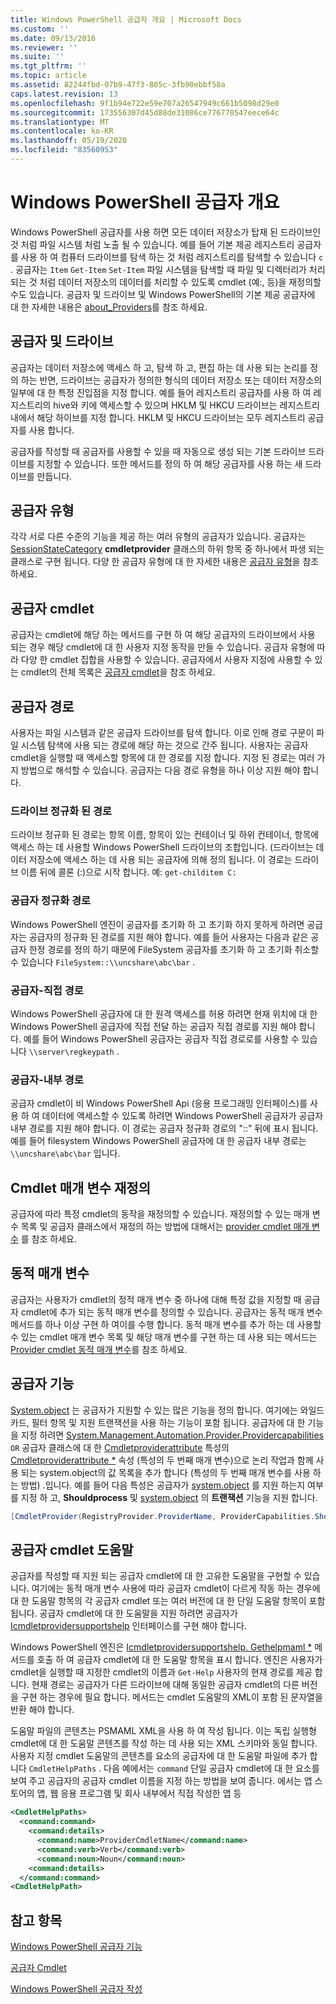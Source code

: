 ```yaml
---
title: Windows PowerShell 공급자 개요 | Microsoft Docs
ms.custom: ''
ms.date: 09/13/2016
ms.reviewer: ''
ms.suite: ''
ms.tgt_pltfrm: ''
ms.topic: article
ms.assetid: 82244fbd-07b9-47f3-805c-3fb90ebbf58a
caps.latest.revision: 13
ms.openlocfilehash: 9f1b94e722e59e707a26547949c661b5098d29e0
ms.sourcegitcommit: 173556307d45d88de31086ce776770547eece64c
ms.translationtype: MT
ms.contentlocale: ko-KR
ms.lasthandoff: 05/19/2020
ms.locfileid: "83560953"
---
```

# <a name="windows-powershell-provider-overview"></a>Windows PowerShell 공급자 개요

Windows PowerShell 공급자를 사용 하면 모든 데이터 저장소가 탑재 된 드라이브인 것 처럼 파일 시스템 처럼 노출 될 수 있습니다. 예를 들어 기본 제공 레지스트리 공급자를 사용 하 여 컴퓨터 드라이브를 탐색 하는 것 처럼 레지스트리를 탐색할 수 있습니다 `c` . 공급자는 `Item` `Get-Item` `Set-Item` 파일 시스템을 탐색할 때 파일 및 디렉터리가 처리 되는 것 처럼 데이터 저장소의 데이터를 처리할 수 있도록 cmdlet (예:, 등)을 재정의할 수도 있습니다. 공급자 및 드라이브 및 Windows PowerShell의 기본 제공 공급자에 대 한 자세한 내용은 [about_Providers](/powershell/module/microsoft.powershell.core/about/about_providers)를 참조 하세요.

## <a name="providers-and-drives"></a>공급자 및 드라이브

공급자는 데이터 저장소에 액세스 하 고, 탐색 하 고, 편집 하는 데 사용 되는 논리를 정의 하는 반면, 드라이브는 공급자가 정의한 형식의 데이터 저장소 또는 데이터 저장소의 일부에 대 한 특정 진입점을 지정 합니다. 예를 들어 레지스트리 공급자를 사용 하 여 레지스트리의 hive와 키에 액세스할 수 있으며 HKLM 및 HKCU 드라이브는 레지스트리 내에서 해당 하이브를 지정 합니다. HKLM 및 HKCU 드라이브는 모두 레지스트리 공급자를 사용 합니다.

공급자를 작성할 때 공급자를 사용할 수 있을 때 자동으로 생성 되는 기본 드라이브 드라이브를 지정할 수 있습니다. 또한 메서드를 정의 하 여 해당 공급자를 사용 하는 새 드라이브를 만듭니다.

## <a name="type-of-providers"></a>공급자 유형

각각 서로 다른 수준의 기능을 제공 하는 여러 유형의 공급자가 있습니다. 공급자는 [SessionStateCategory](/dotnet/api/system.management.automation.sessionstatecategory?view=pscore-6.2.0) **cmdletprovider** 클래스의 하위 항목 중 하나에서 파생 되는 클래스로 구현 됩니다. 다양 한 공급자 유형에 대 한 자세한 내용은 [공급자 유형](./provider-types.md)을 참조 하세요.

## <a name="provider-cmdlets"></a>공급자 cmdlet

공급자는 cmdlet에 해당 하는 메서드를 구현 하 여 해당 공급자의 드라이브에서 사용 되는 경우 해당 cmdlet에 대 한 사용자 지정 동작을 만들 수 있습니다. 공급자 유형에 따라 다양 한 cmdlet 집합을 사용할 수 있습니다. 공급자에서 사용자 지정에 사용할 수 있는 cmdlet의 전체 목록은 [공급자 cmdlet](./provider-cmdlets.md)을 참조 하세요.

## <a name="provider-paths"></a>공급자 경로

사용자는 파일 시스템과 같은 공급자 드라이브를 탐색 합니다. 이로 인해 경로 구문이 파일 시스템 탐색에 사용 되는 경로에 해당 하는 것으로 간주 됩니다. 사용자는 공급자 cmdlet을 실행할 때 액세스할 항목에 대 한 경로를 지정 합니다. 지정 된 경로는 여러 가지 방법으로 해석할 수 있습니다. 공급자는 다음 경로 유형을 하나 이상 지원 해야 합니다.

### <a name="drive-qualified-paths"></a>드라이브 정규화 된 경로

드라이브 정규화 된 경로는 항목 이름, 항목이 있는 컨테이너 및 하위 컨테이너, 항목에 액세스 하는 데 사용할 Windows PowerShell 드라이브의 조합입니다. (드라이브는 데이터 저장소에 액세스 하는 데 사용 되는 공급자에 의해 정의 됩니다. 이 경로는 드라이브 이름 뒤에 콜론 (:)으로 시작 합니다. 예: `get-childitem C:`

### <a name="provider-qualified-paths"></a>공급자 정규화 경로

Windows PowerShell 엔진이 공급자를 초기화 하 고 초기화 하지 못하게 하려면 공급자는 공급자의 정규화 된 경로를 지원 해야 합니다. 예를 들어 사용자는 다음과 같은 공급자 한정 경로를 정의 하기 때문에 FileSystem 공급자를 초기화 하 고 초기화 취소할 수 있습니다 `FileSystem::\\uncshare\abc\bar` .

### <a name="provider-direct-paths"></a>공급자-직접 경로

Windows PowerShell 공급자에 대 한 원격 액세스를 허용 하려면 현재 위치에 대 한 Windows PowerShell 공급자에 직접 전달 하는 공급자 직접 경로를 지원 해야 합니다. 예를 들어 Windows PowerShell 공급자는 공급자 직접 경로로를 사용할 수 있습니다 `\\server\regkeypath` .

### <a name="provider-internal-paths"></a>공급자-내부 경로

공급자 cmdlet이 비 Windows PowerShell Api (응용 프로그래밍 인터페이스)를 사용 하 여 데이터에 액세스할 수 있도록 하려면 Windows PowerShell 공급자가 공급자 내부 경로를 지원 해야 합니다. 이 경로는 공급자 정규화 경로의 "::" 뒤에 표시 됩니다. 예를 들어 filesystem Windows PowerShell 공급자에 대 한 공급자 내부 경로는 `\\uncshare\abc\bar` 입니다.

## <a name="overriding-cmdlet-parameters"></a>Cmdlet 매개 변수 재정의

공급자에 따라 특정 cmdlet의 동작을 재정의할 수 있습니다. 재정의할 수 있는 매개 변수 목록 및 공급자 클래스에서 재정의 하는 방법에 대해서는 [provider cmdlet 매개 변수](./provider-cmdlet-parameters.md) 를 참조 하세요.

## <a name="dynamic-parameters"></a>동적 매개 변수

공급자는 사용자가 cmdlet의 정적 매개 변수 중 하나에 대해 특정 값을 지정할 때 공급자 cmdlet에 추가 되는 동적 매개 변수를 정의할 수 있습니다. 공급자는 동적 매개 변수 메서드를 하나 이상 구현 하 여이를 수행 합니다. 동적 매개 변수를 추가 하는 데 사용할 수 있는 cmdlet 매개 변수 목록 및 해당 매개 변수를 구현 하는 데 사용 되는 메서드는 [Provider cmdlet 동적 매개 변수](./provider-cmdlet-dynamic-parameters.md)를 참조 하세요.

## <a name="provider-capabilities"></a>공급자 기능

[System.object](/dotnet/api/System.Management.Automation.Provider.ProviderCapabilities) 는 공급자가 지원할 수 있는 많은 기능을 정의 합니다. 여기에는 와일드 카드, 필터 항목 및 지원 트랜잭션을 사용 하는 기능이 포함 됩니다. 공급자에 대 한 기능을 지정 하려면 [System.Management.Automation.Provider.Providercapabilities](/dotnet/api/System.Management.Automation.Provider.ProviderCapabilities) `OR` 공급자 클래스에 대 한 [Cmdletproviderattribute](/dotnet/api/System.Management.Automation.Provider.CmdletProviderAttribute) 특성의 [Cmdletproviderattribute *](/dotnet/api/System.Management.Automation.Provider.CmdletProviderAttribute.ProviderCapabilities) 속성 (특성의 두 번째 매개 변수)으로 논리 작업과 함께 사용 되는 system.object의 값 목록을 추가 합니다 (특성의 두 번째 매개 변수를 사용 하는 방법) .입니다. 예를 들어 다음 특성은 공급자가 [system.object](/dotnet/api/System.Management.Automation.Provider.ProviderCapabilities?view=pscore-6.2.0) 를 지원 하는지 여부를 지정 하 고, **Shouldprocess** 및 [system.object](/dotnet/api/System.Management.Automation.Provider.ProviderCapabilities?view=pscore-6.2.0) 의 **트랜잭션** 기능을 지원 합니다.

```csharp
[CmdletProvider(RegistryProvider.ProviderName, ProviderCapabilities.ShouldProcess | ProviderCapabilities.Transactions)]

```

## <a name="provider-cmdlet-help"></a>공급자 cmdlet 도움말

공급자를 작성할 때 지원 되는 공급자 cmdlet에 대 한 고유한 도움말을 구현할 수 있습니다. 여기에는 동적 매개 변수 사용에 따라 공급자 cmdlet이 다르게 작동 하는 경우에 대 한 도움말 항목의 각 공급자 cmdlet 또는 여러 버전에 대 한 단일 도움말 항목이 포함 됩니다. 공급자 cmdlet에 대 한 도움말을 지원 하려면 공급자가 [Icmdletprovidersupportshelp](/dotnet/api/System.Management.Automation.Provider.ICmdletProviderSupportsHelp) 인터페이스를 구현 해야 합니다.

Windows PowerShell 엔진은 [Icmdletprovidersupportshelp. Gethelpmaml *](/dotnet/api/System.Management.Automation.Provider.ICmdletProviderSupportsHelp.GetHelpMaml) 메서드를 호출 하 여 공급자 cmdlet에 대 한 도움말 항목을 표시 합니다. 엔진은 사용자가 cmdlet을 실행할 때 지정한 cmdlet의 이름과 `Get-Help` 사용자의 현재 경로를 제공 합니다. 현재 경로는 공급자가 다른 드라이브에 대해 동일한 공급자 cmdlet의 다른 버전을 구현 하는 경우에 필요 합니다. 메서드는 cmdlet 도움말의 XML이 포함 된 문자열을 반환 해야 합니다.

도움말 파일의 콘텐츠는 PSMAML XML을 사용 하 여 작성 됩니다. 이는 독립 실행형 cmdlet에 대 한 도움말 콘텐츠를 작성 하는 데 사용 되는 XML 스키마와 동일 합니다. 사용자 지정 cmdlet 도움말의 콘텐츠를 요소의 공급자에 대 한 도움말 파일에 추가 합니다 `CmdletHelpPaths` . 다음 예에서는 `command` 단일 공급자 cmdlet에 대 한 요소를 보여 주고 공급자의 공급자 cmdlet 이름을 지정 하는 방법을 보여 줍니다. 에서는 앱 스토어의 앱, 웹 응용 프로그램 및 회사 내부에서 직접 작성한 앱 등

```xml
<CmdletHelpPaths>
  <command:command>
    <command:details>
      <command:name>ProviderCmdletName</command:name>
      <command:verb>Verb</command:verb>
      <command:noun>Noun</command:noun>
    <command:details>
  </command:command>
<CmdletHelpPath>
```

## <a name="see-also"></a>참고 항목

[Windows PowerShell 공급자 기능](./provider-types.md)

[공급자 Cmdlet](./provider-cmdlets.md)

[Windows PowerShell 공급자 작성](./writing-a-windows-powershell-provider.md)
